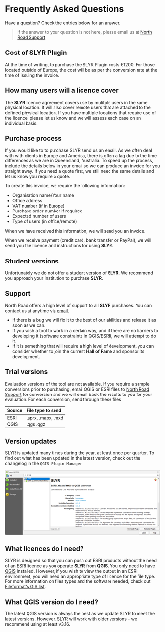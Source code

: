 <!-- use pronouns-->
# Frequently Asked Questions #
Have a question? Check the entries below for an answer. 
>If the answer to your question is not here, please email us at [North Road Support](mailto:info@north-road.com)

## Cost of SLYR Plugin ##
At the time of writing, to purchase the SLYR Plugin costs €1200. For those located outside of Europe, the cost will be as per the conversion rate at the time of issuing the invoice. 

## How many users will a licence cover ##
The **SLYR** licence agreement covers use by mulitple users in the same physical location. It will also cover remote users that are attached to the defined physical location. If you have multiple locations that require use of the licence, please let us know and we will assess each case on an individual basis. 

## Purchase process ##
If you would like to to purchase SLYR send us an email. As we often deal with with clients in Europe and America, there is often a lag due to the time differences as we are in Queensland, Australia. To speed up the process, include the details below in your email so we can produce an invoice for you straight away. If you need a quote first, we still need the same details and let us know you require a quote. 

To create this invoice, we require the following information:
* Organisation name/Your name
* Office address
* VAT number (if in Europe)
* Purchase order number if required
* Expected number of users
* Type of users (in office/remote)

When we have received this information, we will send you an invoice.

When we receive payment (credit card, bank transfer or PayPal), we will send you the licence and instructions for using **SLYR**.

## Student versions ##
Unfortunately we do not offer a student version of **SLYR**. We recommend you approach your institution to purchase **SLYR**. 

## Support ##
North Road offers a high level of support to all **SLYR** purchases. You can contact us at anytime via [email](mailto:info@north-road.com). 
- If there is a bug we will fix it to the best of our abilities and release it as soon as we can. 
- If you wish a tool to work in a certain way, and if there are no barriers to developing it (software constraints in QGIS/ESRI), we will attempt to do it. 
- If it is something that will require a high level of development, you can consider whether to join the current **Hall of Fame** and sponsor its development.

## Trial versions ##
Evaluation versions of the tool are not available. If you require a sample conversions prior to purchasing, email QGIS or ESRI files to [North Road Support](mailto:info@north-road.com) for conversion and we will email back the results to you for your evaluation. 
For each conversion, send through these files

| Source | File type to send |
| ------ | :----------------- |
| ESRI | .aprx, .mapx, .mxd |
| QGIS | .qgs .qgz |

## Version updates  ##
SLYR is updated many times during the year, at least once per quarter. To find out what has been updated in the latest version, check out the changelog in the `QGIS Plugin Manager`

![SLYR Changelog](../images/slyr_changelog.png)

## What licences do I need? ##
SLYR is designed so that you can push out ESRI products without the need of an ESRI licence as you operate **SLYR** from **QGIS**. You only need to have [QGIS](https://www.qgis.org/en/site/) installed. However, if you wish to view the output in an ESRI environment, you will need an appropriate type of licence for the file type. For more information on files types and the software needed, check out [Fileformat's GIS list](https://docs.fileformat.com/gis/).

## What QGIS version do I need? ##
The latest QGIS version is always the best as we update SLYR to meet the latest versions. However, SLYR will work with older versions - we recommend using at least v3.16.
